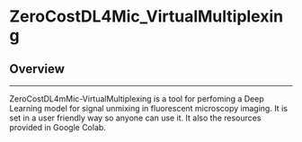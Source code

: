 # ZeroCostDL4Mic_VirtualMultiplexing

## Overview
---

ZeroCostDL4mMic-VirtualMultiplexing is a tool for perfoming a Deep Learning model for signal unmixing in fluorescent microscopy imaging. It is set in a user friendly way so anyone can use it. It also the resources provided in Google Colab. 

